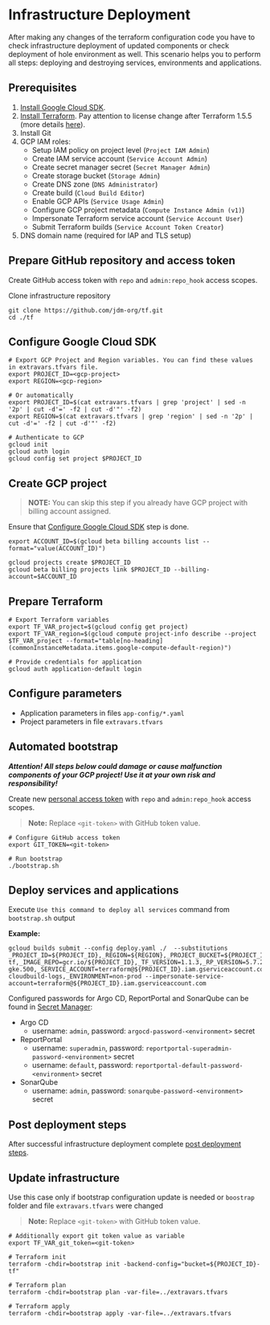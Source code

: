 # Infrastructure Deployment

After making any changes of the terraform configuration code you have to check infrastructure deployment of updated components or check deployment of hole environment as well.
This scenario helps you to perform all steps: deploying and destroying services, environments and applications.

## Prerequisites

1. [Install Google Cloud SDK](https://cloud.google.com/sdk/docs/install).
2. [Install Terraform](https://learn.hashicorp.com/tutorials/terraform/install-cli). Pay attention to license change after Terraform 1.5.5 (more details [here](https://www.hashicorp.com/blog/hashicorp-adopts-business-source-license)).
3. Install Git
4. GCP IAM roles:
   - Setup IAM policy on project level (`Project IAM Admin`)
   - Create IAM service account (`Service Account Admin`)
   - Create secret manager secret (`Secret Manager Admin`)
   - Create storage bucket (`Storage Admin`)
   - Create DNS zone (`DNS Administrator`)
   - Create build (`Cloud Build Editor`)
   - Enable GCP APIs (`Service Usage Admin`)
   - Configure GCP project metadata (`Compute Instance Admin (v1)`)
   - Impersonate Terraform service account (`Service Account User`)
   - Submit Terraform builds (`Service Account Token Creator`)
5. DNS domain name (required for IAP and TLS setup)


## Prepare GitHub repository and access token 

Create GitHub access token with `repo` and `admin:repo_hook` access scopes.

Clone infrastructure repository

```
git clone https://github.com/jdm-org/tf.git
cd ./tf
```

## Configure Google Cloud SDK

```
# Export GCP Project and Region variables. You can find these values in extravars.tfvars file.
export PROJECT_ID=<gcp-project>
export REGION=<gcp-region>

# Or automatically
export PROJECT_ID=$(cat extravars.tfvars | grep 'project' | sed -n '2p' | cut -d'=' -f2 | cut -d'"' -f2)
export REGION=$(cat extravars.tfvars | grep 'region' | sed -n '2p' | cut -d'=' -f2 | cut -d'"' -f2)

# Authenticate to GCP
gcloud init
gcloud auth login
gcloud config set project $PROJECT_ID
```

## Create GCP project

>**NOTE:** You can skip this step if you already have GCP project with billing account assigned.

Ensure that [Configure Google Cloud SDK](./InfrastructureDeployment.md#configure-google-cloud-sdk) step is done.

```
export ACCOUNT_ID=$(gcloud beta billing accounts list --format="value(ACCOUNT_ID)")

gcloud projects create $PROJECT_ID
gcloud beta billing projects link $PROJECT_ID --billing-account=$ACCOUNT_ID
```

## Prepare Terraform

```
# Export Terraform variables
export TF_VAR_project=$(gcloud config get project)
export TF_VAR_region=$(gcloud compute project-info describe --project $TF_VAR_project --format="table[no-heading](commonInstanceMetadata.items.google-compute-default-region)")

# Provide credentials for application
gcloud auth application-default login
```

## Configure parameters

- Application parameters in files `app-config/*.yaml`
- Project parameters in file `extravars.tfvars`

## Automated bootstrap

***Attention! All steps below could damage or cause malfunction components of your GCP project! Use it at your own risk and responsibility!***

Create new [personal access token](https://docs.github.com/en/authentication/keeping-your-account-and-data-secure/managing-your-personal-access-tokens) with `repo` and `admin:repo_hook` access scopes.

>**Note:** Replace `<git-token>` with GitHub token value.

```
# Configure GitHub access token
export GIT_TOKEN=<git-token>

# Run bootstrap
./bootstrap.sh
```

## Deploy services and applications

Execute `Use this command to deploy all services` command from `bootstrap.sh` output

**Example:**

```
gcloud builds submit --config deploy.yaml ./  --substitutions _PROJECT_ID=${PROJECT_ID},_REGION=${REGION},_PROJECT_BUCKET=${PROJECT_ID}-tf,_IMAGE_REPO=gcr.io/${PROJECT_ID},_TF_VERSION=1.1.3,_RP_VERSION=5.7.2,_KUBERNETES_VERSION=1.24.16-gke.500,_SERVICE_ACCOUNT=terraform@${PROJECT_ID}.iam.gserviceaccount.com,_LOGS_BUCKET=${PROJECT_ID}-cloudbuild-logs,_ENVIRONMENT=non-prod --impersonate-service-account=terraform@${PROJECT_ID}.iam.gserviceaccount.com
```

Configured passwords for Argo CD, ReportPortal and SonarQube can be found in [Secret Manager](https://console.cloud.google.com/security/secret-manager):

- Argo CD
    - username: `admin`, password: `argocd-password-<environment>` secret
- ReportPortal
    - username: `superadmin`, password: `reportportal-superadmin-password-<environment>` secret
    - username: `default`, password: `reportportal-default-password-<environment>` secret
- SonarQube
    - username: `admin`, password: `sonarqube-password-<environment>` secret

## Post deployment steps

After successful infrastructure deployment complete [post deployment steps](/docs/PostDeploymentSteps.md).

## Update infrastructure

Use this case only if bootstrap configuration update is needed or `boostrap` folder and file `extravars.tfvars` were changed

>**Note:** Replace `<git-token>` with GitHub token value.

```
# Additionally export git token value as variable
export TF_VAR_git_token=<git-token>

# Terraform init
terraform -chdir=bootstrap init -backend-config="bucket=${PROJECT_ID}-tf"

# Terraform plan
terraform -chdir=bootstrap plan -var-file=../extravars.tfvars

# Terraform apply
terraform -chdir=bootstrap apply -var-file=../extravars.tfvars
```
